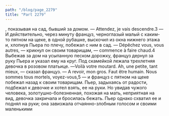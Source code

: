 ```yaml
---
path: "/blog/page_2279"
title: "Part 2279"
---
```


, показывая на сад, бывший за домом. — Attendez, je vais descendre.3 — И действительно, через минуту француз, черноглазый малый с каким-то пятном на щеке, в одной рубашке, выскочил из окна нижнего этажа и, хлопнув Пьера по плечу, побежал с ним в сад. — Dépêchez vous, vous autres, — крикнул он своим товарищам, — commence à faire chaud.4
Выбежав за дом на усыпанную песком дорожку, француз дернул за руку Пьера и указал ему на круг. Под скамейкой лежала трехлетняя девочка в розовом платьице.
—Voilà votre moutard. Ah, une petite, tant mieux, — сказал француз. — A revoir, mon gros. Faut être humain. Nous sommes tous mortels, voyez-vous,5 — и француз с пятном на щеке побежал назад к своим товарищам.
Пьер, задыхаясь от радости, подбежал к девочке и хотел взять, ее на руки. Но увидав чужого человека, золотушно-болезненная, похожая на мать, неприятная на вид, девочка закричала и бросилась бежать. Пьер однако схватил ее и поднял на руки; она завизжала отчаянно-злобным голосом и своими маленькими 
